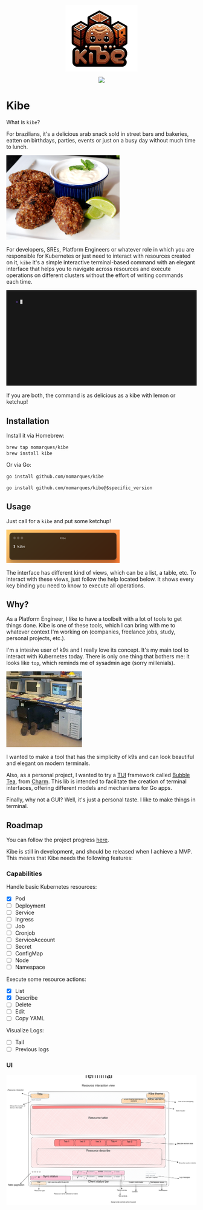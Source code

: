 
<p align="center"><img src="assets/kibe_logo.png" alt="drawing" width="190" style="vertical-align:middle"/></a></p>

<p align="center"><img src="https://img.shields.io/badge/development_status-alpha-pink?style=flat-square" /></a></p>

# Kibe

What is `kibe`? 

For brazilians, it's a delicious arab snack sold in street bars and bakeries, eatten on birthdays, parties, events or just on a busy day without much time to lunch.  

<img src="assets/kibe_real.jpeg" alt="drawing" width="300"/>

For developers, SREs, Platform Engineers or whatever role in which you are responsible for Kubernetes or just need to interact with resources created on it, `kibe` it's a simple interactive terminal-based command with an elegant interface that helps you to navigate across resources and execute operations on different clusters without the effort of writing commands each time.

<img src="assets/kibe_usage.gif" alt="drawing" width="600"/>

If you are both, the command is as delicious as a kibe with lemon or ketchup!  

## Installation

Install it via Homebrew:

```shell
brew tap momarques/kibe
brew install kibe
```

Or via Go:

```shell
go install github.com/momarques/kibe
```

```shell
go install github.com/momarques/kibe@$specific_version
```

## Usage

Just call for a `kibe` and put some ketchup!

<img src="assets/kibe_command.png" alt="drawing" width="300"/>

The interface has different kind of views, which can be a list, a table, etc. To interact with these views, just follow the help located below. It shows every key binding you need to know to execute all operations.

## Why?

As a Platform Engineer, I like to have a toolbelt with a lot of tools to get things done. Kibe is one of these tools, which I can bring with me to whatever context I'm working on (companies, freelance jobs, study, personal projects, etc.).

I'm a intesive user of k9s and I really love its concept. It's my main tool to interact with Kubernetes today. There is only one thing that bothers me: it looks like `top`, which reminds me of sysadmin age (sorry millenials). 

<img src="assets/sysadmin.jpeg" alt="drawing" width="200" height="200"/>

I wanted to make a tool that has the simplicity of k9s and can look beautiful and elegant on modern terminals.  

Also, as a personal project, I wanted to try a [TUI](https://en.wikipedia.org/wiki/Text-based_user_interface) framework called [Bubble Tea](https://github.com/charmbracelet/bubbletea), from [Charm](https://charm.sh/). This lib is intended to facilitate the creation of terminal interfaces, offering different models and mechanisms for Go apps.  

Finally, why not a GUI? Well, it's just a personal taste. I like to make things in terminal.

## Roadmap

You can follow the project progress [here](https://github.com/users/momarques/projects/1).

Kibe is still in development, and should be released when I achieve a MVP. This means that Kibe needs the following features:

### Capabilities

Handle basic Kubernetes resources:

- [x] Pod
- [ ] Deployment
- [ ] Service
- [ ] Ingress
- [ ] Job
- [ ] Cronjob
- [ ] ServiceAccount
- [ ] Secret
- [ ] ConfigMap
- [ ] Node
- [ ] Namespace

Execute some resource actions:

- [x] List
- [x] Describe
- [ ] Delete
- [ ] Edit
- [ ] Copy YAML

Visualize Logs:

- [ ] Tail
- [ ] Previous logs

### UI

<img src="assets/kibe_ui.svg">
